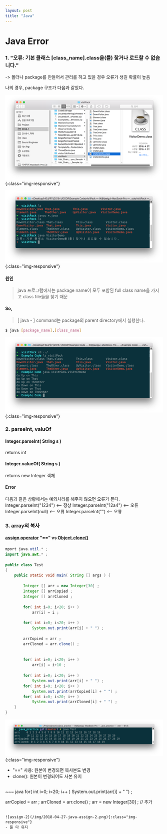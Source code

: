 ```yaml
---
layout: post
title: "Java"
---
```


Java Error
===

### 1. "오류: 기본 클래스 [class_name].class을(를) 찾거나 로드할 수 없습니다."

-> 폴더나 package를 만들어서 관리를 하고 있을 경우 오류가 생길 확률이 높음

나의 경우, package 구조가 다음과 같았다.

![현재 package 구조](/img/2018-04-27-java_package_structure.jpg){:class="img-responsive"}


![현재 package 구조](/img/2018-04-27-java_compile_fail.jpg){:class="img-responsive"}

#### 원인
>java 프로그램에서는 package name이 모두 포함된 full class name을 가지고 class file들을 찾기 때문

#### So,
>[ java - ] command는 package의 parent directory에서 실행한다.

~~~ bash
$ java [package_name].[class_name]
~~~

![현재 package 구조](/img/2018-04-27-java_compile_success.png){:class="img-responsive"}


### 2. parseInt, valuOf

#### Integer.parseInt( String s )
returns int

#### Integer.valueOf( String s )
returns new Integer 객체

#### Error
다음과 같은 상황에서는 예외처리를 해주지 않으면 오류가 뜬다.
Integer.parseInt("1234") <-- 정상
Integer.parseInt("12a4") <-- 오류
Integer.parseInt(null) <-- 오류
Integer.parseInt("") <-- 오류

### 3. array의 복사

#### <u>assign operator</u> "==" vs <u>Object.clone() </u>
~~~ java
mport java.util.* ;
import java.awt.* ;

public class Test
{
    public static void main( String [] args ) {

        Integer [] arr = new Integer[30] ;
        Integer [] arrCopied ;
        Integer [] arrCloned ;

        for( int i=0; i<20; i++ )
            arr[i] = i ;

        for( int i=0; i<20; i++ )
            System.out.print(arr[i] + " ") ;

        arrCopied = arr ;
        arrCloned = arr.clone() ;


        for( int i=0; i<20; i++ )
            arr[i] = i+10 ;   

        for( int i=0; i<20; i++ )
            System.out.print(arr[i] + " ") ;
        for( int i=0; i<20; i++ )
            System.out.print(arrCopied[i] + " ") ;
        for( int i=0; i<20; i++ )
            System.out.print(arrCloned[i] + " ") ;
    }   
}
~~~

![assign-1](/img/2018-04-27-java-assign-1.png){:class="img-responsive"}

- "==" 사용: 원본이 변경되면 복사본도 변경
- clone(): 원본이 변경되어도 사본 유지
<br>
~~~ java
for( int i=0; i<20; i++ )
    System.out.print(arr[i] + " ") ;

arrCopied = arr ;
arrCloned = arr.clone() ;
arr = new Integer[30] ; // 추가
~~~

![assign-2](/img/2018-04-27-java-assign-2.png){:class="img-responsive"}
- 둘 다 유지
